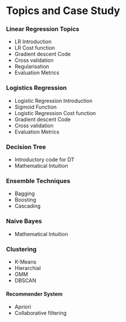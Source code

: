 
<H1>Topics and Case Study</H1>


### Linear Regression Topics
* LR Introduction
* LR Cost function
* Gradient descent Code
* Cross validation
* Regularisation
* Evaluation Metrics

### Logistics Regression
* Logistic Regression Introduction
* Sigmoid Function
* Logistic Regression Cost function
* Gradient descent Code
* Cross validation
* Evaluation Metrics 

### Decision Tree 
* Introductory code for DT
* Mathematical Intuition

### Ensemble Techniques
* Bagging 
* Boosting
* Cascading

### Naive Bayes
* Mathematical Intuition

### Clustering
* K-Means 
* Hierarchial
* GMM
* DBSCAN

#### Recommender System
* Apriori
* Collaborative filtering

